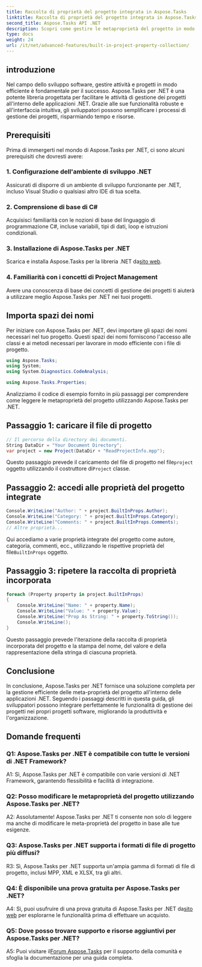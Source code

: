 ```yaml
---
title: Raccolta di proprietà del progetto integrata in Aspose.Tasks
linktitle: Raccolta di proprietà del progetto integrata in Aspose.Tasks
second_title: Aspose.Tasks API .NET
description: Scopri come gestire le metaproprietà del progetto in modo efficiente nelle applicazioni .NET utilizzando Aspose.Tasks. Leggi, modifica e ripeti le proprietà senza sforzo.
type: docs
weight: 24
url: /it/net/advanced-features/built-in-project-property-collection/
---
```

## introduzione

Nel campo dello sviluppo software, gestire attività e progetti in modo efficiente è fondamentale per il successo. Aspose.Tasks per .NET è una potente libreria progettata per facilitare le attività di gestione dei progetti all'interno delle applicazioni .NET. Grazie alle sue funzionalità robuste e all'interfaccia intuitiva, gli sviluppatori possono semplificare i processi di gestione dei progetti, risparmiando tempo e risorse.

## Prerequisiti

Prima di immergerti nel mondo di Aspose.Tasks per .NET, ci sono alcuni prerequisiti che dovresti avere:

### 1. Configurazione dell'ambiente di sviluppo .NET

Assicurati di disporre di un ambiente di sviluppo funzionante per .NET, incluso Visual Studio o qualsiasi altro IDE di tua scelta.

### 2. Comprensione di base di C#

Acquisisci familiarità con le nozioni di base del linguaggio di programmazione C#, incluse variabili, tipi di dati, loop e istruzioni condizionali.

### 3. Installazione di Aspose.Tasks per .NET

 Scarica e installa Aspose.Tasks per la libreria .NET da[sito web](https://releases.aspose.com/tasks/net/).

### 4. Familiarità con i concetti di Project Management

Avere una conoscenza di base dei concetti di gestione dei progetti ti aiuterà a utilizzare meglio Aspose.Tasks per .NET nei tuoi progetti.

## Importa spazi dei nomi

Per iniziare con Aspose.Tasks per .NET, devi importare gli spazi dei nomi necessari nel tuo progetto. Questi spazi dei nomi forniscono l'accesso alle classi e ai metodi necessari per lavorare in modo efficiente con i file di progetto.

```csharp
using Aspose.Tasks;
using System;
using System.Diagnostics.CodeAnalysis;

using Aspose.Tasks.Properties;

```

Analizziamo il codice di esempio fornito in più passaggi per comprendere come leggere le metaproprietà del progetto utilizzando Aspose.Tasks per .NET.

## Passaggio 1: caricare il file di progetto

```csharp
// Il percorso della directory dei documenti.
String DataDir = "Your Document Directory";
var project = new Project(DataDir + "ReadProjectInfo.mpp");
```

 Questo passaggio prevede il caricamento del file di progetto nel file`project` oggetto utilizzando il costruttore di`Project` classe.

## Passaggio 2: accedi alle proprietà del progetto integrate

```csharp
Console.WriteLine("Author: " + project.BuiltInProps.Author);
Console.WriteLine("Category: " + project.BuiltInProps.Category);
Console.WriteLine("Comments: " + project.BuiltInProps.Comments);
// Altre proprietà...
```

 Qui accediamo a varie proprietà integrate del progetto come autore, categoria, commenti, ecc., utilizzando le rispettive proprietà del file`BuiltInProps` oggetto.

## Passaggio 3: ripetere la raccolta di proprietà incorporata

```csharp
foreach (Property property in project.BuiltInProps)
{
    Console.WriteLine("Name: " + property.Name);
    Console.WriteLine("Value: " + property.Value);
    Console.WriteLine("Prop As String: " + property.ToString());
    Console.WriteLine();
}
```

Questo passaggio prevede l'iterazione della raccolta di proprietà incorporata del progetto e la stampa del nome, del valore e della rappresentazione della stringa di ciascuna proprietà.

## Conclusione

In conclusione, Aspose.Tasks per .NET fornisce una soluzione completa per la gestione efficiente delle meta-proprietà del progetto all'interno delle applicazioni .NET. Seguendo i passaggi descritti in questa guida, gli sviluppatori possono integrare perfettamente le funzionalità di gestione dei progetti nei propri progetti software, migliorando la produttività e l'organizzazione.

## Domande frequenti

### Q1: Aspose.Tasks per .NET è compatibile con tutte le versioni di .NET Framework?

A1: Sì, Aspose.Tasks per .NET è compatibile con varie versioni di .NET Framework, garantendo flessibilità e facilità di integrazione.

### Q2: Posso modificare le metaproprietà del progetto utilizzando Aspose.Tasks per .NET?

A2: Assolutamente! Aspose.Tasks per .NET ti consente non solo di leggere ma anche di modificare le meta-proprietà del progetto in base alle tue esigenze.

### Q3: Aspose.Tasks per .NET supporta i formati di file di progetto più diffusi?

R3: Sì, Aspose.Tasks per .NET supporta un'ampia gamma di formati di file di progetto, inclusi MPP, XML e XLSX, tra gli altri.

### Q4: È disponibile una prova gratuita per Aspose.Tasks per .NET?

 A4: Sì, puoi usufruire di una prova gratuita di Aspose.Tasks per .NET da[sito web](https://releases.aspose.com/tasks/net/) per esplorarne le funzionalità prima di effettuare un acquisto.

### Q5: Dove posso trovare supporto e risorse aggiuntivi per Aspose.Tasks per .NET?

 A5: Puoi visitare il[Forum Aspose.Tasks](https://forum.aspose.com/c/tasks/15) per il supporto della comunità e sfoglia la documentazione per una guida completa.